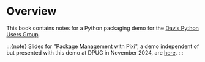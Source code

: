 Overview
========

This book contains notes for a Python packaging demo for the [Davis Python
Users Group][dpug].

[dpug]: https://datalab.ucdavis.edu/davis-python-users-group/

:::{note}
Slides for "Package Management with Pixi", a demo independent of but presented
with this demo at DPUG in November 2024, are [here][pixi-slides].
:::

[pixi-slides]: https://docs.google.com/presentation/d/1o1794Cu-55HNLcryCE8zH_ZihfD9I_CISkl1yC4DJTU/edit?usp=sharing
